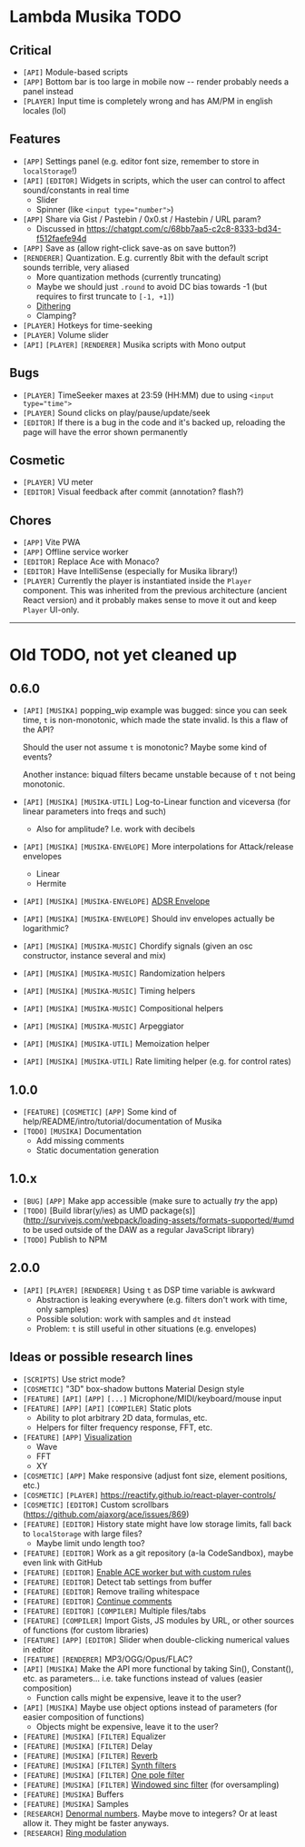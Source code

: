 # Lambda Musika TODO

## Critical

- `[API]` Module-based scripts
- `[APP]` Bottom bar is too large in mobile now -- render probably needs a panel instead
- `[PLAYER]` Input time is completely wrong and has AM/PM in english locales (lol)

## Features

- `[APP]` Settings panel (e.g. editor font size, remember to store in `localStorage`!)
- `[API]` `[EDITOR]` Widgets in scripts, which the user can control to affect sound/constants in real time
  - Slider
  - Spinner (like `<input type="number">`)
- `[APP]` Share via Gist / Pastebin / 0x0.st / Hastebin / URL param?
  - Discussed in https://chatgpt.com/c/68bb7aa5-c2c8-8333-bd34-f512faefe94d
- `[APP]` Save as (allow right-click save-as on save button?)
- `[RENDERER]` Quantization. E.g. currently 8bit with the default script sounds terrible, very aliased
  - More quantization methods (currently truncating)
  - Maybe we should just `.round` to avoid DC bias towards -1 (but requires to first truncate to `[-1, +1]`)
  - [Dithering](http://www.earlevel.com/main/category/digital-audio/dither-digital-audio/)
  - Clamping?
- `[PLAYER]` Hotkeys for time-seeking
- `[PLAYER]` Volume slider
- `[API]` `[PLAYER]` `[RENDERER]` Musika scripts with Mono output

## Bugs

- `[PLAYER]` TimeSeeker maxes at 23:59 (HH:MM) due to using `<input type="time">`
- `[PLAYER]` Sound clicks on play/pause/update/seek
- `[EDITOR]` If there is a bug in the code and it's backed up, reloading the page will have the error shown permanently

## Cosmetic

- `[PLAYER]` VU meter
- `[EDITOR]` Visual feedback after commit (annotation? flash?)

## Chores

- `[APP]` Vite PWA
- `[APP]` Offline service worker
- `[EDITOR]` Replace Ace with Monaco?
- `[EDITOR]` Have IntelliSense (especially for Musika library!)
- `[PLAYER]` Currently the player is instantiated inside the `Player` component. This was inherited from the previous
  architecture (ancient React version) and it probably makes sense to move it out and keep `Player` UI-only.

---

# Old TODO, not yet cleaned up

## 0.6.0

- `[API]` `[MUSIKA]` popping_wip example was bugged: since you can seek time, `t` is non-monotonic, which made the state invalid. Is this a flaw of the API?

  Should the user not assume `t` is monotonic? Maybe some kind of events?

  Another instance: biquad filters became unstable because of `t` not being
  monotonic.

- `[API]` `[MUSIKA]` `[MUSIKA-UTIL]` Log-to-Linear function and viceversa (for linear parameters into freqs and such)
  - Also for amplitude? I.e. work with decibels
- `[API]` `[MUSIKA]` `[MUSIKA-ENVELOPE]` More interpolations for Attack/release envelopes
  - Linear
  - Hermite
- `[API]` `[MUSIKA]` `[MUSIKA-ENVELOPE]` [ADSR Envelope](http://www.earlevel.com/main/category/digital-audio/oscillators/envelope-generators/?orderby=date&order=ASC)
- `[API]` `[MUSIKA]` `[MUSIKA-ENVELOPE]` Should inv envelopes actually be logarithmic?
- `[API]` `[MUSIKA]` `[MUSIKA-MUSIC]` Chordify signals (given an osc constructor,
  instance several and mix)
- `[API]` `[MUSIKA]` `[MUSIKA-MUSIC]` Randomization helpers
- `[API]` `[MUSIKA]` `[MUSIKA-MUSIC]` Timing helpers
- `[API]` `[MUSIKA]` `[MUSIKA-MUSIC]` Compositional helpers
- `[API]` `[MUSIKA]` `[MUSIKA-MUSIC]` Arpeggiator
- `[API]` `[MUSIKA]` `[MUSIKA-UTIL]` Memoization helper
- `[API]` `[MUSIKA]` `[MUSIKA-UTIL]` Rate limiting helper (e.g. for control rates)

## 1.0.0

- `[FEATURE]` `[COSMETIC]` `[APP]` Some kind of help/README/intro/tutorial/documentation of Musika
- `[TODO]` `[MUSIKA]` Documentation
  - Add missing comments
  - Static documentation generation

## 1.0.x

- `[BUG]` `[APP]` Make app accessible (make sure to actually _try_ the app)
- `[TODO]` [Build librar(y/ies) as UMD package(s)](http://survivejs.com/webpack/loading-assets/formats-supported/#umd to be used outside of the DAW as a regular JavaScript library)
- `[TODO]` Publish to NPM

## 2.0.0

- `[API]` `[PLAYER]` `[RENDERER]` Using `t` as DSP time variable is awkward
  - Abstraction is leaking everywhere (e.g. filters don't work with time, only samples)
  - Possible solution: work with samples and `dt` instead
  - Problem: `t` is still useful in other situations (e.g. envelopes)

## Ideas or possible research lines

- `[SCRIPTS]` Use strict mode?
- `[COSMETIC]` "3D" box-shadow buttons Material Design style
- `[FEATURE]` `[API]` `[APP]` `[...]` Microphone/MIDI/keyboard/mouse input
- `[FEATURE]` `[APP]` `[API]` `[COMPILER]` Static plots
  - Ability to plot arbitrary 2D data, formulas, etc.
  - Helpers for filter frequency response, FFT, etc.
- `[FEATURE]` `[APP]` [Visualization](https://jsfiddle.net/fqgn632s/11/)
  - Wave
  - FFT
  - XY
- `[COSMETIC]` `[APP]` Make responsive (adjust font size, element positions, etc.)
- `[COSMETIC]` `[PLAYER]` https://reactify.github.io/react-player-controls/
- `[COSMETIC]` `[EDITOR]` Custom scrollbars (https://github.com/ajaxorg/ace/issues/869)
- `[FEATURE]` `[EDITOR]` History state might have low storage limits, fall back to `localStorage` with large files?
  - Maybe limit undo length too?
- `[FEATURE]` `[EDITOR]` Work as a git repository (a-la CodeSandbox), maybe even link with GitHub
- `[FEATURE]` `[EDITOR]` [Enable ACE worker but with custom rules](https://github.com/ajaxorg/ace/blob/master/lib/ace/mode/javascript.js)
- `[FEATURE]` `[EDITOR]` Detect tab settings from buffer
- `[FEATURE]` `[EDITOR]` Remove trailing whitespace
- `[FEATURE]` `[EDITOR]` [Continue comments](https://github.com/ajaxorg/ace/blob/master/lib/ace/mode/javascript.js)
- `[FEATURE]` `[EDITOR]` `[COMPILER]` Multiple files/tabs
- `[FEATURE]` `[COMPILER]` Import Gists, JS modules by URL, or other sources of functions (for custom libraries)
- `[FEATURE]` `[APP]` `[EDITOR]` Slider when double-clicking numerical values in editor
- `[FEATURE]` `[RENDERER]` MP3/OGG/Opus/FLAC?
- `[API]` `[MUSIKA]` Make the API more functional by taking Sin(), Constant(), etc. as parameters... i.e. take functions instead of values (easier composition)
  - Function calls might be expensive, leave it to the user?
- `[API]` `[MUSIKA]` Maybe use object options instead of parameters (for easier composition of functions)
  - Objects might be expensive, leave it to the user?
- `[FEATURE]` `[MUSIKA]` `[FILTER]` Equalizer
- `[FEATURE]` `[MUSIKA]` `[FILTER]` Delay
- `[FEATURE]` `[MUSIKA]` `[FILTER]` [Reverb](http://www.earlevel.com/main/1997/01/19/a-bit-about-reverb/)
- `[FEATURE]` `[MUSIKA]` `[FILTER]` [Synth filters](http://www.earlevel.com/main/category/synthesizers/)
- `[FEATURE]` `[MUSIKA]` `[FILTER]` [One pole filter](http://www.earlevel.com/main/2012/12/15/a-one-pole-filter/)
- `[FEATURE]` `[MUSIKA]` `[FILTER]` [Windowed sinc filter](http://www.earlevel.com/main/category/digital-audio/filters/fir-filters/) (for oversampling)
- `[FEATURE]` `[MUSIKA]` Buffers
- `[FEATURE]` `[MUSIKA]` Samples
- `[RESEARCH]` [Denormal numbers](http://cmc.music.columbia.edu/music-dsp/musicdspFAQ.html#denormals). Maybe move to integers? Or at least allow it. They might be faster anyways.
- `[RESEARCH]` [Ring modulation](http://cmc.music.columbia.edu/music-dsp/musicdspFAQ.html#ringmod)
